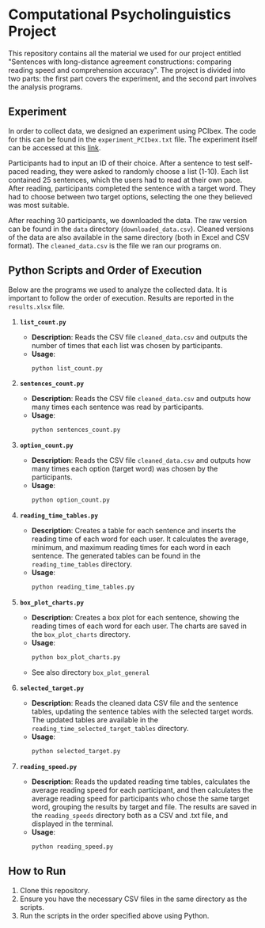 # Computational Psycholinguistics Project

This repository contains all the material we used for our project entitled "Sentences with long-distance agreement constructions: comparing reading speed and comprehension accuracy". The project is divided into two parts: the first part covers the experiment, and the second part involves the analysis programs.

## Experiment

In order to collect data, we designed an experiment using PCIbex. The code for this can be found in the `experiment_PCIbex.txt` file. The experiment itself can be accessed at this [link](https://farm.pcibex.net/p/VNnvnw/).

Participants had to input an ID of their choice. After a sentence to test self-paced reading, they were asked to randomly choose a list (1-10). Each list contained 25 sentences, which the users had to read at their own pace. After reading, participants completed the sentence with a target word. They had to choose between two target options, selecting the one they believed was most suitable.

After reaching 30 participants, we downloaded the data. The raw version can be found in the `data` directory (`downloaded_data.csv`). Cleaned versions of the data are also available in the same directory (both in Excel and CSV format). The `cleaned_data.csv` is the file we ran our programs on.

## Python Scripts and Order of Execution

Below are the programs we used to analyze the collected data. It is important to follow the order of execution. Results are reported in the `results.xlsx` file.

1. **`list_count.py`**  
   - **Description**: Reads the CSV file `cleaned_data.csv` and outputs the number of times that each list was chosen by participants.
   - **Usage**:  
     ```bash
     python list_count.py
     ```

2. **`sentences_count.py`**  
   - **Description**: Reads the CSV file `cleaned_data.csv` and outputs how many times each sentence was read by participants.
   - **Usage**:  
     ```bash
     python sentences_count.py
     ```

3. **`option_count.py`**  
   - **Description**: Reads the CSV file `cleaned_data.csv` and outputs how many times each option (target word) was chosen by the participants.
   - **Usage**:  
     ```bash
     python option_count.py
     ```

4. **`reading_time_tables.py`**  
   - **Description**: Creates a table for each sentence and inserts the reading time of each word for each user. It calculates the average, minimum, and maximum reading times for each word in each sentence. The generated tables can be found in the `reading_time_tables` directory.
   - **Usage**:  
     ```bash
     python reading_time_tables.py
     ```

5. **`box_plot_charts.py`**  
   - **Description**: Creates a box plot for each sentence, showing the reading times of each word for each user. The charts are saved in the `box_plot_charts` directory.
   - **Usage**:  
     ```bash
     python box_plot_charts.py
     ```
   - See also directory `box_plot_general`

6. **`selected_target.py`**  
   - **Description**: Reads the cleaned data CSV file and the sentence tables, updating the sentence tables with the selected target words. The updated tables are available in the `reading_time_selected_target_tables` directory.
   - **Usage**:  
     ```bash
     python selected_target.py
     ```

7. **`reading_speed.py`**  
   - **Description**: Reads the updated reading time tables, calculates the average reading speed for each participant, and then calculates the average reading speed for participants who chose the same target word, grouping the results by target and file. The results are saved in the `reading_speeds` directory both as a CSV and .txt file, and displayed in the terminal.
   - **Usage**:  
     ```bash
     python reading_speed.py
     ```

## How to Run

1. Clone this repository.
2. Ensure you have the necessary CSV files in the same directory as the scripts.
3. Run the scripts in the order specified above using Python.

